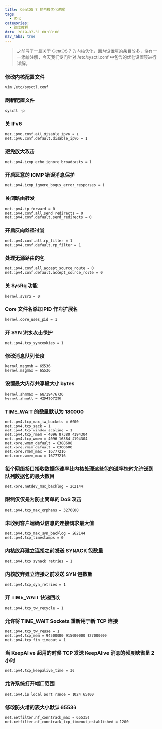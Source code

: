 ```yaml
---
title: CentOS 7 的内核优化详解
tags:
  - 优化
categories:
  - 运维教程
date: 2019-07-31 00:00:00
nav_tabs: true
---
```


> 之前写了一篇关于 CentOS 7 的内核优化，因为设置项的条目较多，没有一一添加注解，今天我们专门针对 /etc/sysctl.conf 中包含的优化设置项进行详解。

<!-- more -->

### 修改内核配置文件

```
vim /etc/sysctl.conf
```

### 刷新配置文件

```
sysctl -p
```

### 关 IPv6

```
net.ipv6.conf.all.disable_ipv6 = 1
net.ipv6.conf.default.disable_ipv6 = 1
```

### 避免放大攻击

```
net.ipv4.icmp_echo_ignore_broadcasts = 1
```

### 开启恶意的 ICMP 错误消息保护

```
net.ipv4.icmp_ignore_bogus_error_responses = 1
```

### 关闭路由转发

```
net.ipv4.ip_forward = 0
net.ipv4.conf.all.send_redirects = 0
net.ipv4.conf.default.send_redirects = 0
```

### 开启反向路径过滤

```
net.ipv4.conf.all.rp_filter = 1
net.ipv4.conf.default.rp_filter = 1
```

### 处理无源路由的包

```
net.ipv4.conf.all.accept_source_route = 0
net.ipv4.conf.default.accept_source_route = 0
```

### 关 SysRq 功能

```
kernel.sysrq = 0
```

### Core 文件名添加 PID 作为扩展名

```
kernel.core_uses_pid = 1
```

### 开 SYN 洪水攻击保护

```
net.ipv4.tcp_syncookies = 1
```

### 修改消息队列长度

```
kernel.msgmnb = 65536
kernel.msgmax = 65536
```

### 设置最大内存共享段大小 bytes

```
kernel.shmmax = 68719476736
kernel.shmall = 4294967296
```

### TIME_WAIT 的数量默认为 180000

```
net.ipv4.tcp_max_tw_buckets = 6000
net.ipv4.tcp_sack = 1
net.ipv4.tcp_window_scaling = 1
net.ipv4.tcp_rmem = 4096 87380 4194304
net.ipv4.tcp_wmem = 4096 16384 4194304
net.core.wmem_default = 8388608
net.core.rmem_default = 8388608
net.core.rmem_max = 16777216
net.core.wmem_max = 16777216
```

### 每个网络接口接收数据包速率比内核处理这些包的速率快时允许送到队列数据包的最大数目

```
net.core.netdev_max_backlog = 262144
```

### 限制仅仅是为防止简单的 DoS 攻击

```
net.ipv4.tcp_max_orphans = 3276800
```

### 未收到客户端确认信息的连接请求最大值

```
net.ipv4.tcp_max_syn_backlog = 262144
net.ipv4.tcp_timestamps = 0
```

### 内核放弃建立连接之前发送 SYNACK 包数量

```
net.ipv4.tcp_synack_retries = 1
```

### 内核放弃建立连接之前发送 SYN 包数量

```
net.ipv4.tcp_syn_retries = 1
```

### 开 TIME_WAIT 快速回收

```
net.ipv4.tcp_tw_recycle = 1
```

### 允许将 TIME_WAIT Sockets 重新用于新 TCP 连接

```
net.ipv4.tcp_tw_reuse = 1
net.ipv4.tcp_mem = 94500000 915000000 927000000
net.ipv4.tcp_fin_timeout = 1
```

### 当 KeepAlive 起用的时候 TCP 发送 KeepAlive 消息的频度缺省是 2 小时

```
net.ipv4.tcp_keepalive_time = 30
```

### 允许系统打开端口范围

```
net.ipv4.ip_local_port_range = 1024 65000
```

### 修改防火墙的表大小默认 65536

```
net.netfilter.nf_conntrack_max = 655350
net.netfilter.nf_conntrack_tcp_timeout_established = 1200
```

